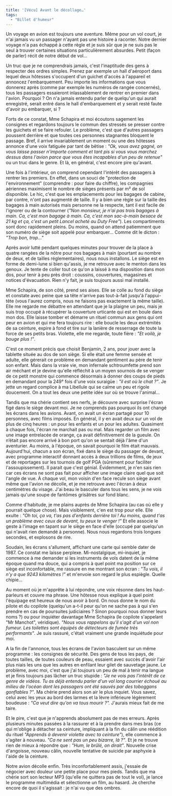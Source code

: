 ```yaml
---
title: '[Vécu] Avant le décollage…'
tags:
  - "Billet d'humeur"
---
```


Un voyage en avion est toujours une aventure. Même pour un vol court, je n'ai
jamais vu un passager n'ayant pas une histoire à raconter. Notre dernier voyage
n'a pas échappé à cette règle et je suis sûr que je ne suis pas le seul à
trouver certaines situations particulièrement absurdes. Petit (façon de parler)
récit de notre début de vol…

<!-- more -->

Un truc que je ne comprendrais jamais, c'est l'inaptitude des gens à respecter
des ordres simples. Prenez par exemple un hall d'aéroport dans lequel deux
hôtesses s'occupent d'un guichet d'accès à l'appareil et annoncez
l'embarquement. Peu importe les informations que vous donnerez après (comme par
exemple les numéros de rangée concernés), tous les passagers essaieront
inlassablement de rentrer en premier dans l'avion. Pourquoi&nbsp;? On n'a jamais
entendu parler de quelqu'un qui aurait enregistré, serait entré dans le hall
d'embarquement et y serait resté faute d'avoir pu embarquer, si&nbsp;?

Forts de ce constat, Mme Schapira et moi écoutons sagement les consignes et
regardons toujours le commun des stressés se presser contre les guichets et se
faire refouler. Le problème, c'est que d'autres passagers poussent derrière et
que toutes ces personnes stagnantes bloquent le passage. Bref, il arrive
invariablement un moment ou une des hôtesses annonce d'une voix fatiguée par
tant de bêtise&nbsp;: _"Ok, vous avez gagné, on vous laisse passer n'importe
comment et tant pis si vous vous marchez dessus dans l'avion parce que vous êtes
incapables d'un peu de retenue"_ ou un truc dans le genre. Et là, en général,
c'est encore pire qu'avant.

Une fois à l'intérieur, on comprend cependant l'intérêt des passagers à rentrer
les premiers. En effet, dans un souci de "protection de l'environnement"
(comprendre&nbsp;: pour faire du chiffre), les compagnies aériennes maximisent
le nombre de sièges présents par m² de sol disponible. Le hic, c'est que les
emplacements pour les bagages de cabine, par contre, n'ont pas augmenté de
taille. Il y a bien une règle sur la taille des bagages à main autorisés mais
personne ne la respecte, tant il est facile de l'ignorer ou de la contourner
(_"Non monsieur, je n'ai pas trois bagages à main. Ca, c'est mon bagage à main.
Ca, c'est mon sac-à-main besace de 21 kg et ça, c'est un petit Lancel acheté au
Duty Free"_). Les compartiments sont donc rapidement pleins. Du moins, quand on
attend patiemment que son numéro de siège soit appelé pour embarquer… Comme dit
le dicton&nbsp;: _"Trop bon, trop…"_

Après avoir lutté pendant quelques minutes pour trouver de la place à quatre
rangées de la nôtre pour nos bagages à main (pourtant au nombre de deux, et de
tailles réglementaires), nous nous installons. Le siège est en forme de
demi-lune si bien qu'assis, je me retrouve avec le menton dans les genoux. Je
tente de coller tout ce qu'on a laissé à ma disposition dans mon dos, pour tenir
à peu près droit&nbsp;: coussins, couvertures, magasines et notices
d'évacuation. Rien n'y fait, je suis toujours aussi mal installé.

Mme Schapira, de son côté, prend ses aises. Elle se colle au fond du siège et
constate avec peine que sa tête n'arrive pas tout-à-fait jusqu'à l'appui-tête
(vous l'aurez compris, nous ne faisons pas exactement la même taille). Elle me
regarde me débattre en attendant que je la plaigne un peu, mais je suis trop
occupé à récupérer la couverture urticante qui est en boule dans mon dos. Elle
laisse tomber et démarre un rituel commun aux gens qui ont peur en avion et qui
me fera toujours rire&nbsp;: elle boucle les deux extrémités de sa ceinture,
expire à fond et tire sur la lanière de resserrage de toute la force de ses
petits bras. Violette, elle me regarde, toute fière&nbsp;: _"Et voilà, je bouge
plus&nbsp;!"_.

C'est ce moment précis que choisit Benjamin, 2 ans, pour jouer avec la tablette
située au dos de son siège. Si elle était une femme sensée et adulte, elle
gérerait ce problème en demandant gentiment au père de tenir son enfant. Mais
dans la vraie vie, mon infernale schtroumfette prend son air méchant et je
devine qu'elle réfléchit à un moyen sournois de se venger de ce petit monstre
qui commence désormais à donner des coups de pieds en demandant pour la 249°
fois d'une voix suraigüe&nbsp;: _"il est où le chat&nbsp;?"_. Je jette un regard
complice à ma Libellule qui se calme un peu et rigole doucement. On a tout les
deux une petite idée sur où se trouve l'animal…

Tandis que ma chérie contient ses nerfs, je découvre avec surprise l'écran figé
dans le siège devant moi. Je ne comprends pas pourquoi ils ont changé les écrans
dans les avions. Avant, on avait un écran partagé pour 10 personnes, avec films
imposés. En général, il y en avait deux sur un vol de plus de cinq heures&nbsp;:
un pour les enfants et un pour les adultes. Quasiment à chaque fois, l'écran ne
marchait pas ou mal. Mais regarder un film avec une image entrelacée de orange,
ça avait définitivement de la gueule. On n’était pas encore arrivé à bon port
qu'on se sentait déjà l'âme d'un aventurier. Au moins, à l'époque, on savait
pourquoi le film était mauvais. Aujourd'hui, chacun a son écran, fixé dans le
siège du passager de devant, avec programme interactif donnant accès à deux
trillions de films, de jeux et de reportages sur les tournois de golf PGA
(sûrement pour faciliter l'assoupissement). Il parait que c'est génial.
Évidemment, je n'en sais rien car ces écrans ne sont pas fait pour afficher une
image claire quel que soit l'angle de vue. À chaque vol, mon voisin d'en face
recule son siège avant même que l'avion ne décolle, et je me retrouve avec
l'écran à deux centimètres du visage. J'ai beau le basculer dans tous les sens,
je ne vois jamais qu'une soupe de fantômes grisâtres sur fond blanc.

Comme d'habitude, je me plains auprès de Mme Schapira (au cas où elle y pourrait
quelque chose). Mais visiblement, c'en est trop pour elle. Elle exulte&nbsp;:
_"Oh toi, ça va, t'as pas d'enfants derrière toi&nbsp;! Au moins, quand t'as un
problème avec ceux de devant, tu peux te venger&nbsp;!"_ Et elle associe le
geste à l'image en tapant sur le siège en face d'elle (occupé par quelqu'un qui
n'avait rien demandé à personne). Nous nous regardons trois longues secondes, et
explosons de rire.

Soudain, les écrans s'allument, affichant une carte qui semble dater de 1987\.
Ce constat me laisse perplexe. Mi-nostalgique, mi-inquiet, je commence à me
demander si les instruments de vols datent de la même époque quand ma douce, qui
a compris à quel point ma position sur ce siège est inconfortable, me rassure en
me montrant son écran&nbsp;: _"Tu vois, il n'y a que 9243 kilomètres&nbsp;!"_ et
m'envoie son regard le plus espiègle. Quelle chipie…

Au moment où je m'apprête à lui répondre, une voix résonne dans les
haut-parleurs et couvre ma phrase. Une hôtesse nous explique à quel point
l'équipage est heureux de nous avoir à bord. On nous donne le nom du pilote et
du copilote (quelqu'un a-t-il peur qu'on ne sache pas à qui s'en prendre en cas
de poursuites judiciaires&nbsp;? Sinon pourquoi nous donner leurs noms&nbsp;?)
ou pour inquiéter davantage Mme Schapira (le copilote s'appelant "Mr Manchot",
véridique). _"Nous vous rappelons qu'il s'agit d'un vol non fumeur. Les
toilettes sont équipés de détecteurs de fumée très performants"_. Je suis
rassuré, c'était vraiment une grande inquiétude pour moi.

A la fin de l'annonce, tous les écrans de l'avion basculent sur un même
programme&nbsp;: les consignes de sécurité. Des gens de tous les pays, de toutes
tailles, de toutes couleurs de peau, essaient avec succès d'avoir l'air plus
niais les uns que les autres en enfilant leur gilet de sauvetage jaune. Le
problème, avec moi, c'est que j'ai toujours un peu de mal à tenir ma langue et
je finis toujours pas lâcher un truc stupide&nbsp;: _"Je ne vois pas l'intérêt
de ce genre de vidéos. Tu as déjà entendu parler d'un vol long courrier échoué
au milieu de l'océan dont les passagers ont été sauvés par des toboggans
gonflables&nbsp;?"_. Ma chérie prend alors son air le plus inquiet. Vous savez,
celui avec les yeux au bord des larmes et la lèvre inférieure légèrement
boudeuse&nbsp;: _"Ca veut dire qu'on va tous mourir&nbsp;?"._ J'aurais mieux
fait de me taire.

Et le pire, c'est que je n'apprends absolument pas de mes erreurs. Après
plusieurs minutes passées à la rassurer et à la prendre dans mes bras (ce qui
m'oblige à détacher sa ceinture, impliquant à la fin du câlin une réédition du
rituel _"Apprends à devenir violette avec ta ceinture"_), elle commence à
s'agiter à nouveau. _"Ca ne sent pas un peu bizarre, là&nbsp;?"_. Et je ne
trouve rien de mieux à répondre que&nbsp;: _"Hum, le brûlé, on dirait"_.
Nouvelle crise d'angoisse, nouveau câlin, nouvelle tentative de suicide par
asphyxie à l'aide de la ceinture.

Notre avion décolle enfin. Très inconfortablement assis, j'essaie de négocier
avec douleur une petite place pour mes pieds. Tandis que ma chérie sort son
lecteur MP3 (qu'elle ne quittera pas de tout le vol), je lance le programme
multimédia et sélectionne un film, au hasard. Je cherche encore de quoi il
s'agissait&nbsp;: je n'ai vu que des ombres.

